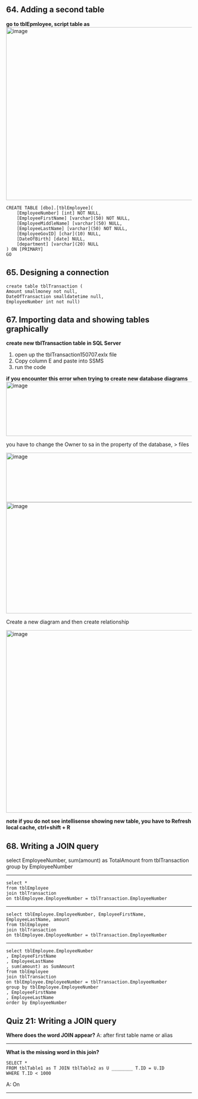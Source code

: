 ## 64. Adding a second table

**go to tblEpmloyee, script table as**
<img width="975" height="468" alt="image" src="https://github.com/user-attachments/assets/3b97d30e-61d3-4429-b17a-3dc57f740c38" />
```
CREATE TABLE [dbo].[tblEmployee](
	[EmployeeNumber] [int] NOT NULL,
	[EmployeeFirstName] [varchar](50) NOT NULL,
	[EmployeeMiddleName] [varchar](50) NULL,
	[EmployeeLastName] [varchar](50) NOT NULL,
	[EmployeeGovID] [char](10) NULL,
	[DateOfBirth] [date] NULL,
	[department] [varchar](20) NULL
) ON [PRIMARY]
GO
```

## 65. Designing a connection
```
create table tblTransaction (
Amount smallmoney not null,
DateOfTransaction smalldatetime null,
EmployeeNumber int not null)
```

## 67. Importing data and showing tables graphically

**create new tblTransaction table in SQL Server**

1. open up the tblTransaction150707.exlx file
2. Copy column E and paste into SSMS
3. run the code


**if you encounter this error when trying to create new database diagrams**
<img width="622" height="147" alt="image" src="https://github.com/user-attachments/assets/540f9260-4ab8-40c6-ae8c-e5c994bbd6ad" />

you have to change the Owner to sa in the property of the database, > files

<img width="529" height="134" alt="image" src="https://github.com/user-attachments/assets/dce6d1e8-d7d6-45d7-b6a9-94deb38744ae" />

<img width="764" height="301" alt="image" src="https://github.com/user-attachments/assets/1b6c5d06-bbd5-45bd-9407-46f45b0d6b1a" />

Create a new diagram
and then create relationship

<img width="1389" height="494" alt="image" src="https://github.com/user-attachments/assets/bb8d98f1-5d38-43ee-9e13-a0410835d41e" />

**note if you do not see intellisense showing new table, you have to Refresh local cache, ctrl+shift + R**

## 68. Writing a JOIN query

select EmployeeNumber, sum(amount) as TotalAmount
from tblTransaction
group by EmployeeNumber

---
```
select *
from tblEmployee
join tblTransaction
on tblEmployee.EmployeeNumber = tblTransaction.EmployeeNumber
```

---
```
select tblEmployee.EmployeeNumber, EmployeeFirstName, EmployeeLastName, amount 
from tblEmployee
join tblTransaction
on tblEmployee.EmployeeNumber = tblTransaction.EmployeeNumber
```

---
```
select tblEmployee.EmployeeNumber
, EmployeeFirstName
, EmployeeLastName
, sum(amount) as SumAmount
from tblEmployee
join tblTransaction
on tblEmployee.EmployeeNumber = tblTransaction.EmployeeNumber
group by tblEmployee.EmployeeNumber
, EmployeeFirstName
, EmployeeLastName
order by EmployeeNumber
```

## Quiz 21: Writing a JOIN query

**Where does the word JOIN appear?**
A: after first table name or alias

---
**What is the missing word in this join?**
```
SELECT *
FROM tblTable1 as T JOIN tblTable2 as U ________ T.ID = U.ID
WHERE T.ID < 1000
```

A: On

---
